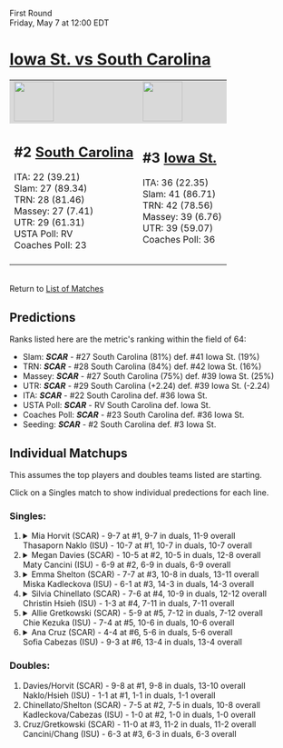 First Round  
Friday, May 7 at 12:00 EDT
# [Iowa St. vs South Carolina](https://www.ncaa.com/game/5833669) 

<table>  
<tr style="background-color: #d9d9d9 !important"><td><a href="#"><img src="https://www.ncaa.com/sites/default/files/images/logos/schools/s/south-carolina.70.png" width="70" height="70" /></a></td><td><a href="#"><img src="https://www.ncaa.com/sites/default/files/images/logos/schools/i/iowa-st.70.png" width="70" height="70" /></a></td></tr>
<tr><td>  

<h2>#2 <a href="#">South Carolina</a></h2>  
ITA: 22 (39.21)<br>  
Slam: 27 (89.34)<br>  
TRN: 28 (81.46)<br>  
Massey: 27 (7.41)<br>  
UTR: 29 (61.31)<br>  
USTA Poll: RV<br>  
Coaches Poll: 23<br>  
<br>  

</td><td>  

<h2>#3 <a href="#">Iowa St.</a></h2>  
ITA: 36 (22.35)<br>  
Slam: 41 (86.71)<br>  
TRN: 42 (78.56)<br>  
Massey: 39 (6.76)<br>  
UTR: 39 (59.07)<br>  
Coaches Poll: 36<br>  
<br>  

</td></tr></table>  


<br>Return to [List of Matches](../index.md)  

## Predictions  

Ranks listed here are the metric's ranking within the field of 64:  
- Slam: ***SCAR*** - #27 South Carolina (81%) def. #41 Iowa St. (19%)  
- TRN: ***SCAR*** - #28 South Carolina (84%) def. #42 Iowa St. (16%)  
- Massey: ***SCAR*** - #27 South Carolina (75%) def. #39 Iowa St. (25%)  
- UTR: ***SCAR*** - #29 South Carolina (+2.24) def. #39 Iowa St. (-2.24)  
- ITA: ***SCAR*** - #22 South Carolina def. #36 Iowa St.  
- USTA Poll: ***SCAR*** - RV South Carolina def. Iowa St.  
- Coaches Poll: ***SCAR*** - #23 South Carolina def. #36 Iowa St.  
- Seeding: ***SCAR*** - #2 South Carolina def. #3 Iowa St.  

## Individual Matchups  

This assumes the top players and doubles teams listed are starting.  

Click on a Singles match to show individual predections for each line.  

### Singles:  

<ol>
<li><details><summary markdown="span">
Mia Horvit (SCAR) - 9-7 at #1, 9-7 in duals, 11-9 overall<br>  
Thasaporn Naklo (ISU) - 10-7 at #1, 10-7 in duals, 10-7 overall
</summary><h4>Predictions</h4><ul>
<li>Slam: <b><i>VT</i></b> - #30 Virginia Tech (56%) def. #35 Texas Tech (44%)</li>  
</ul></details></li>
<li><details><summary markdown="span">
Megan Davies (SCAR) - 10-5 at #2, 10-5 in duals, 12-8 overall<br>  
Maty Cancini (ISU) - 6-9 at #2, 6-9 in duals, 6-9 overall
</summary><h4>Predictions</h4><ul>
<li>Slam: <b><i>VT</i></b> - #30 Virginia Tech (56%) def. #35 Texas Tech (44%)</li>  
</ul></details></li>
<li><details><summary markdown="span">
Emma Shelton (SCAR) - 7-7 at #3, 10-8 in duals, 13-11 overall<br>  
Miska Kadleckova (ISU) - 6-1 at #3, 14-3 in duals, 14-3 overall
</summary><h4>Predictions</h4><ul>
<li>Slam: <b><i>VT</i></b> - #30 Virginia Tech (56%) def. #35 Texas Tech (44%)</li>  
</ul></details></li>
<li><details><summary markdown="span">
Silvia Chinellato (SCAR) - 7-6 at #4, 10-9 in duals, 12-12 overall<br>  
Christin Hsieh (ISU) - 1-3 at #4, 7-11 in duals, 7-11 overall
</summary><h4>Predictions</h4><ul>
<li>Slam: <b><i>VT</i></b> - #30 Virginia Tech (56%) def. #35 Texas Tech (44%)</li>  
</ul></details></li>
<li><details><summary markdown="span">
Allie Gretkowski (SCAR) - 5-9 at #5, 7-12 in duals, 7-12 overall<br>  
Chie Kezuka (ISU) - 7-4 at #5, 10-6 in duals, 10-6 overall
</summary><h4>Predictions</h4><ul>
<li>Slam: <b><i>VT</i></b> - #30 Virginia Tech (56%) def. #35 Texas Tech (44%)</li>  
</ul></details></li>
<li><details><summary markdown="span">
Ana Cruz (SCAR) - 4-4 at #6, 5-6 in duals, 5-6 overall<br>  
Sofia Cabezas (ISU) - 9-3 at #6, 13-4 in duals, 13-4 overall
</summary><h4>Predictions</h4><ul>
<li>Slam: <b><i>VT</i></b> - #30 Virginia Tech (56%) def. #35 Texas Tech (44%)</li>  
</ul></details></li>
</ol>

### Doubles:  
1. Davies/Horvit (SCAR) - 9-8 at #1, 9-8 in duals, 13-10 overall  
   Naklo/Hsieh (ISU) - 1-1 at #1, 1-1 in duals, 1-1 overall
2. Chinellato/Shelton (SCAR) - 7-5 at #2, 7-5 in duals, 10-8 overall  
   Kadleckova/Cabezas (ISU) - 1-0 at #2, 1-0 in duals, 1-0 overall
3. Cruz/Gretkowski (SCAR) - 11-0 at #3, 11-2 in duals, 11-2 overall  
   Cancini/Chang (ISU) - 6-3 at #3, 6-3 in duals, 6-3 overall